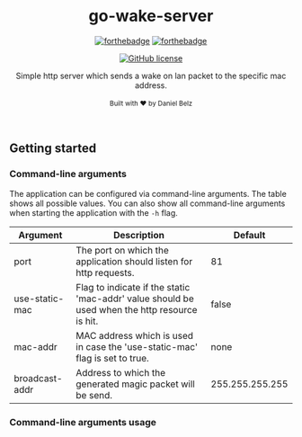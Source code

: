 ﻿﻿﻿<h1 align="center">go-wake-server</h1><div align="center">

[![forthebadge](https://forthebadge.com/images/badges/fuck-it-ship-it.svg)](https://forthebadge.com)
[![forthebadge](https://forthebadge.com/images/badges/made-with-go.svg)](https://forthebadge.com)

[![GitHub license](https://img.shields.io/github/license/LegendaryB/go-wake-server.svg?longCache=true&style=flat-square)](https://github.com/LegendaryB/go-wake-server/blob/master/LICENSE.md)

Simple http server which sends a wake on lan packet to the specific mac address.
<br>
<br>
<sub>Built with ❤︎ by Daniel Belz</sub>
</div><br>

## Getting started

### Command-line arguments
The application can be configured via command-line arguments. The table shows all possible values. You can also show all command-line arguments when starting the application with the `-h` flag.

|Argument|Description|Default|
|---|---|---|
|port|The port on which the application should listen for http requests.|81|
|use-static-mac|Flag to indicate if the static 'mac-addr' value should be used when the http resource is hit.|false|
|mac-addr|MAC address which is used in case the 'use-static-mac' flag is set to true.|none|
|broadcast-addr|Address to which the generated magic packet will be send.|255.255.255.255|

### Command-line arguments usage

